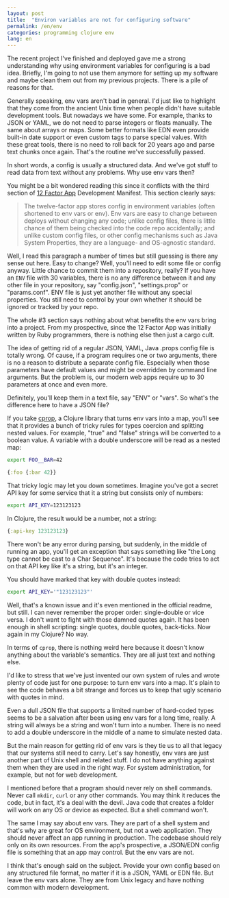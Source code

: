 ```yaml
---
layout: post
title:  "Environ variables are not for configuring software"
permalink: /en/env
categories: programming clojure env
lang: en
---
```


[12app]: https://12factor.net/config

The recent project I've finished and deployed gave me a strong understanding why
using environment variables for configuring is a bad idea. Briefly, I'm going to
not use them anymore for setting up my software and maybe clean them out from my
previous projects. There is a pile of reasons for that.

Generally speaking, env vars aren't bad in general. I'd just like to highlight
that they come from the ancient Unix time when people didn't have suitable
development tools. But nowadays we have some. For example, thanks to JSON or
YAML, we do not need to parse integers or floats manually. The same about arrays
or maps. Some better formats like EDN even provide built-in date support or even
custom tags to parse special values. With these great tools, there is no need to
roll back for 20 years ago and parse text chunks once again. That's the routine
we've successfully passed.

In short words, a config is usually a structured data. And we've got stuff to
read data from text without any problems. Why use env vars then?

You might be a bit wondered reading this since it conflicts with the third
section of [12 Factor App][12app] Development Manifest. This section clearly
says:

> The twelve-factor app stores config in environment variables (often shortened
> to env vars or env). Env vars are easy to change between deploys without
> changing any code; unlike config files, there is little chance of them being
> checked into the code repo accidentally; and unlike custom config files, or
> other config mechanisms such as Java System Properties, they are a language-
> and OS-agnostic standard.

Well, I read this paragraph a number of times but still guessing is there any
sense out here. Easy to change? Well, you'll need to edit some file or config
anyway. Little chance to commit them into a repository, really? If you have an
`ENV` file with 30 variables, there is no any difference between it and any
other file in your repository, say "config.json", "settings.prop" or
"params.conf". ENV file is just yet another file without any special
properties. You still need to control by your own whether it should be ignored
or tracked by your repo.

The whole #3 section says nothing about what benefits the env vars bring into a
project. From my prospective, since the 12 Factor App was initially written by
Ruby programmers, there is nothing else then just a cargo cult.

The idea of getting rid of a regular JSON, YAML, Java .props config file is
totally wrong. Of cause, if a program requires one or two arguments, there is no
a reason to distribute a separate config file. Especially when those parameters
have default values and might be overridden by command line arguments. But the
problem is, our modern web apps require up to 30 parameters at once and even
more.

Definitely, you'll keep them in a text file, say "ENV" or "vars". So what's the
difference here to have a JSON file?

[cprop]: https://github.com/tolitius/cprop

If you take [cprop][cprop], a Clojure library that turns env vars into a map,
you'll see that it provides a bunch of tricky rules for types coercion and
splitting nested values. For example, "true" and "false" strings will be
converted to a boolean value. A variable with a double underscore will be read
as a nested map:

~~~bash
export FOO__BAR=42
~~~

~~~clojure
{:foo {:bar 42}}
~~~

That tricky logic may let you down sometimes. Imagine you've got a secret API
key for some service that it a string but consists only of numbers:

~~~bash
export API_KEY=123123123
~~~

In Clojure, the result would be a number, not a string:

~~~clojure
{:api-key 123123123}
~~~

There won't be any error during parsing, but suddenly, in the middle of running
an app, you'll get an exception that says something like "the Long type cannot
be cast to a Char Sequence". It's because the code tries to act on that API key
like it's a string, but it's an integer.

You should have marked that key with double quotes instead:

~~~bash
export API_KEY='"123123123"'
~~~

Well, that's a known issue and it's even mentioned in the official readme, but
still. I can never remember the proper order: single-double or vice versa. I
don't want to fight with those damned quotes again. It has been enough in shell
scripting: single quotes, double quotes, back-ticks. Now again in my Clojure? No
way.

In terms of `cprop`, there is nothing weird here because it doesn't know
anything about the variable's semantics. They are all just text and nothing else.

I'd like to stress that we've just invented our own system of rules and wrote
plenty of code just for one purpose: to turn env vars into a map. It's plain to
see the code behaves a bit strange and forces us to keep that ugly scenario with
quotes in mind.

Even a dull JSON file that supports a limited number of hard-coded types seems
to be a salvation after been using env vars for a long time, really. A string
will always be a string and won't turn into a number. There is no need to add a
double underscore in the middle of a name to simulate nested data.

But the main reason for getting rid of env vars is they tie us to all that
legacy that our systems still need to carry. Let's say honestly, env vars are
just another part of Unix shell and related stuff. I do not have anything
against them when they are used in the right way. For system administration, for
example, but not for web development.

I mentioned before that a program should never rely on shell commands. Never
call `mkdir`, `curl` or any other commands. You may think it reduces the code,
but in fact, it's a deal with the devil. Java code that creates a folder will
work on any OS or device as expected. But a shell command won't.

The same I may say about env vars. They are part of a shell system and that's
why are great for OS environment, but not a web application. They should never
affect an app running in production. The codebase should rely only on its own
resources. From the app's prospective, a JSON/EDN config file is something that
an app may control. But the env vars are not.

I think that's enough said on the subject. Provide your own config based on any
structured file format, no matter if it is a JSON, YAML or EDN file. But leave
the env vars alone. They are from Unix legacy and have nothing common with
modern development.
